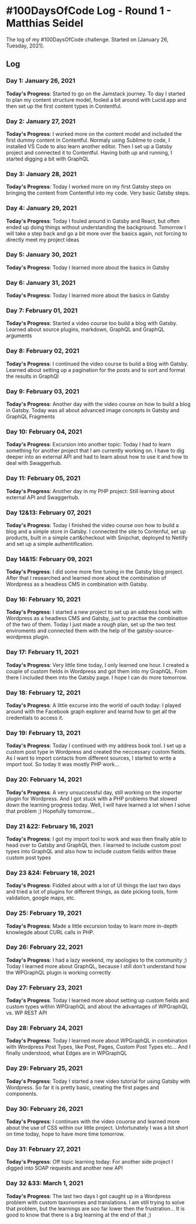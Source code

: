 # #100DaysOfCode Log - Round 1 - Matthias Seidel

The log of my #100DaysOfCode challenge. Started on [January 26, Tuesday, 2021].

## Log

### Day 1: January 26, 2021
**Today's Progress**: Started to go on the Jamstack journey. To day I started to plan my content structure model, fooled a bit around with Lucid.app and then set up the first content types in Contentful. 

### Day 2: January 27, 2021
**Today's Progress**: I worked more on the content model and included the first dummy content in Contentful. Normaly using Sublime to code, I installed VS Code to also learn another editor. Then I set up a Gatsby project and connected it to Contentful. Having both up and running, I started digging a bit with GraphQL 

### Day 3: January 28, 2021
**Today's Progress**: Today I worked more on my first Gatsby steps on bringing the content from Contentful into my code. Very basic Gatsby steps.

### Day 4: January 29, 2021
**Today's Progress**: Today I fouled around in Gatsby and React, but often ended up doing things without understanding the background. Tomorrow I will take a step back and go a bit more over the basics again, not forcing to directly meet my project ideas 

### Day 5: January 30, 2021
**Today's Progress**: Today I learned more about the basics in Gatsby

### Day 6: January 31, 2021
**Today's Progress**: Today I learned more about the basics in Gatsby

### Day 7: February 01, 2021
**Today's Progress**: Started a video course too build a blog with Gatsby. Learned about source plugins, markdown, GraphQL and GraphQL arguments

### Day 8: February 02, 2021
**Today's Progress**: I continued the video course to build a blog with Gatsby. Learned about setting up a pagination for the posts and to sort and format the results in GraphQl

### Day 9: February 03, 2021
**Today's Progress**: Another day with the video course on how to build a blog in Gatsby. Today was all about advanced image concepts in Gatsby and GraphQL Fragments

### Day 10: February 04, 2021
**Today's Progress**: Excursion into another topic: Today I had to learn something for another project that I am currently working on. I have to dig deeper into an external API and had to learn about how to use it and how to deal with Swaggerhub.

### Day 11: February 05, 2021
**Today's Progress**: Another day in my PHP project: Still learning about  external API and Swaggerhub.

### Day 12&13: February 07, 2021
**Today's Progress**: Today I finished the video course oon how to build a blog and a simple store in Gatsby. I connected the site to Contenful, set up products, built in a simple cart&checkout with Snipchat, deployed to Netlify and set up a simple authentification.  

### Day 14&15: February 09, 2021
**Today's Progress**: I did some more fine tuning in the Gatsby blog project. After that I researched and learned more about the combination of Wordpress as a headless CMS in combination with Gatsby. 

### Day 16: February 10, 2021
**Today's Progress**: I started a new project to set up an address book with Wordpress as a headless CMS and Gatsby, just to practise the combination of the two of them. Today I just made a rough plan, set up the two test enviroments and connected them with the help of the gatsby-source-wordpress plugin. 

### Day 17: February 11, 2021
**Today's Progress**: Very little time today, I only learned one hour. I created a couple of custom fields in Wordpress and got them into my GraphQL. From there I included them into the Gatsby page. I hope I can do more tomorrow.

### Day 18: February 12, 2021
**Today's Progress**: A little excurse into the world of oauth today: I played around with the Facebook graph explorer and learnd how to get all the credentials to access it. 

### Day 19: February 13, 2021
**Today's Progress**: Today I continued with my address book tool. I set up a custom post type in Wordpress and created the neccessary custom fields. As I want to import contacts from different sources, I started to write a import tool. So today it was mostly PHP work...

### Day 20: February 14, 2021
**Today's Progress**: A very unsuccessful day, still working on the importer plugin for Wordpress. And I got stuck with a PHP problems that slowed down the learning progress today. Well, I will have learned a lot when I solve that problem ;) Hopefully tomorrow...

### Day 21 &22: February 16, 2021
**Today's Progress**: I got my import tool to work and was then finally able to head over to Gatsby and GraphQL then. I learned to include custom post types into GraphQL and also how to include custom fields within these custom post types

### Day 23 &24: February 18, 2021
**Today's Progress**: Fiddled about with a lot of UI things the last two days and tried a lot of plugins for different things, as date picking tools, form validation, google maps, etc.

### Day 25: February 19, 2021
**Today's Progress**: Made a little excursion today to learn more in-depth knowlegde about CURL calls in PHP.

### Day 26: February 22, 2021
**Today's Progress**: I had a lazy weekend, my apologies to the community ;) Today I learned more about GraphQL, because I still don't understand how the WPGraphQL plugin is working correctly 

### Day 27: February 23, 2021
**Today's Progress**: Today I learned more about setting up custom fields and custom types within WPGraphQL and about the advantages of WPGraphQL vs. WP REST API

### Day 28: February 24, 2021
**Today's Progress**: Today I learned more about WPGraphQL in combination with Wordpress Post Types, like Post, Pages, Custom Post Types etc... And I finally understood, what Edges are in WPGraphQL

### Day 29: February 25, 2021
**Today's Progress**: Today I started a new video tutorial for using Gatsby with Wordpress. So far it is pretty basic, creating the first pages and components. 

### Day 30: February 26, 2021
**Today's Progress**: I continues with the video couorse and learned more about the use of CSS within our little project. Unfortunately I was a bit short on time today, hope to have more time tomorrow.

### Day 31: February 27, 2021
**Today's Progress**: Off topic learning today: For another side project I digged into SOAP requests and another new API

### Day 32 &33: March 1, 2021
**Today's Progress**: The last two days I got caught up in a Wordpress problem with custom taxonomies and translations. I am still trying to solve that problem, but the learnings are soo far lower then the frustration... It is good to know that there is a big learning at the end of that ;)